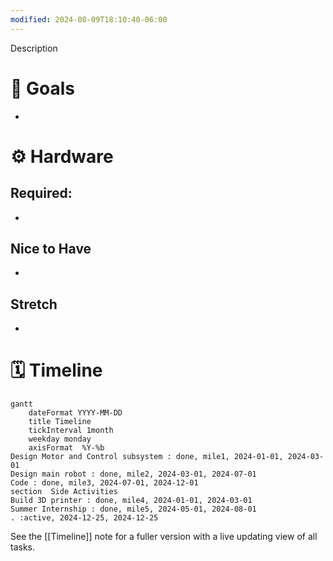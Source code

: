 ```yaml
---
modified: 2024-08-09T18:10:40-06:00
---
```

Description

# 🎯 Goals
- 

# ⚙️ Hardware
## Required:
- 

## Nice to Have
- 

## Stretch
- 



# 🗓️ Timeline
```mermaid
gantt
    dateFormat YYYY-MM-DD
    title Timeline
    tickInterval 1month
    weekday monday
    axisFormat  %Y-%b 
Design Motor and Control subsystem : done, mile1, 2024-01-01, 2024-03-01
Design main robot : done, mile2, 2024-03-01, 2024-07-01
Code : done, mile3, 2024-07-01, 2024-12-01
section  Side Activities
Build 3D printer : done, mile4, 2024-01-01, 2024-03-01
Summer Internship : done, mile5, 2024-05-01, 2024-08-01
. :active, 2024-12-25, 2024-12-25
```
See the [[Timeline]] note for a fuller version with a live updating view of all tasks.

